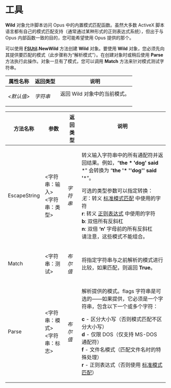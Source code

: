 # 工具

**Wild** 对象允许脚本访问 Opus 中的内置模式匹配函数。虽然大多数 ActiveX 脚本语言都有自己的模式匹配支持（通常通过某种形式的正则表达式系统），但出于与 Opus 内部函数一致的目的，您可能希望使用 Opus 提供的那个。

可以使用 **[FSUtil](fsutil.zh.md).NewWild** 方法创建 **Wild** 对象。要使用 **Wild** 对象，您必须先向其提供要匹配的模式（此步骤称为“解析模式”）。在创建对象时或稍后使用 **Parse** 方法执行此操作。对象一旦有了模式，您可以调用 **Match** 方法来针对模式测试字符串。

<table>
<thead><tr><th>
属性名称</th><th>
返回类型</th><th>
说明
</th></tr></thead><tbody><tr><td>

*\<默认值\>*</td><td>

*字符串*</td><td>
返回 Wild 对象中的当前模式。
</td></tr></tbody>
</table>

<table>
<thead><tr><th>
方法名称</th><th>

**参数**</th><th>
返回类型</th><th>
说明
</th></tr></thead><tbody><tr><td>
EscapeString</td><td>

\<字符串：输入\>  
\<字符串：类型\></td><td>

*字符串*</td><td>

转义输入字符串中的所有通配符并返回结果。例如，“**the \* 'dog' said** \*" 会转换为 “**the '\* ''dog'' said '**\*”。

可选的类型参数可以指定转换：  
*无*：转义 [标准模式匹配](../../wildcard_reference/pattern_matching_syntax.zh.md) 中使用的字符  
**r**: 转义 [正则表达式](../../wildcard_reference/regular_expression_syntax.zh.md) 中使用的字符   
**b**: 双倍所有反斜杠  
**n**: 双倍 **‘n’** 字母前的所有反斜杠  
请注意，这些模式不能组合。
</td></tr><tr><td>
Match</td><td>

\<字符串：测试\></td><td>

*布尔值*</td><td>

将指定字符串与之前解析的模式进行比较，如果匹配，则返回 **True**。
</td></tr><tr><td>
Parse</td><td>

\<字符串：模式\>  
\<字符串：标志\></td><td>

*布尔值*</td><td>

解析提供的模式。flags 字符串是可选的——如果提供，它必须是一个字符串，包含以下一个或多个字符：

**c** - 区分大小写（否则模式匹配不区分大小写）   
**d** - 仅限 DOS（仅支持 MS-DOS 通配符）  
**f** - 文件名模式（匹配文件名时的特殊处理）  
**r** - 正则表达式（否则使用 [标准模式匹配](../../wildcard_reference/pattern_matching_syntax.zh.md)）
</td></tr></tbody>
</table>